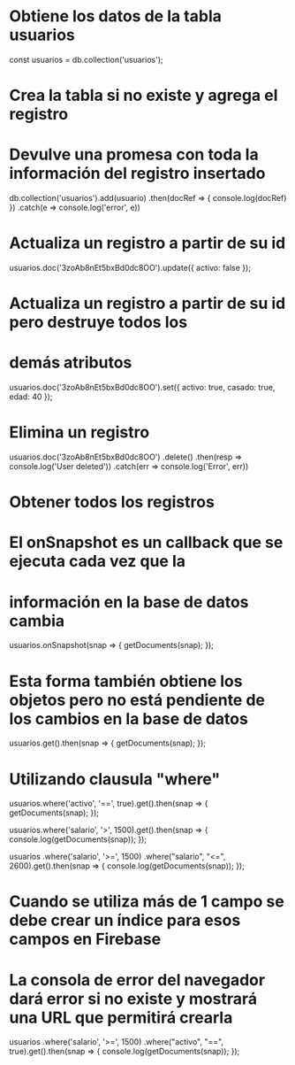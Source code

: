 # Obtiene los datos de la tabla usuarios

const usuarios = db.collection('usuarios');

# Crea la tabla si no existe y agrega el registro

# Devulve una promesa con toda la información del registro insertado

db.collection('usuarios').add(usuario)
.then(docRef => {
console.log(docRef)
})
.catch(e => console.log('error', e))

# Actualiza un registro a partir de su id

usuarios.doc('3zoAb8nEt5bxBd0dc8OO').update({
activo: false
});

# Actualiza un registro a partir de su id pero destruye todos los

# demás atributos

usuarios.doc('3zoAb8nEt5bxBd0dc8OO').set({
activo: true,
casado: true,
edad: 40
});

# Elimina un registro

usuarios.doc('3zoAb8nEt5bxBd0dc8OO')
.delete()
.then(resp => console.log('User deleted'))
.catch(err => console.log('Error', err))

# Obtener todos los registros

# El onSnapshot es un callback que se ejecuta cada vez que la

# información en la base de datos cambia

usuarios.onSnapshot(snap => {
getDocuments(snap);
});

# Esta forma también obtiene los objetos pero no está pendiente de los cambios en la base de datos

usuarios.get().then(snap => {
getDocuments(snap);
});

# Utilizando clausula "where"

usuarios.where('activo', '==', true).get().then(snap => {
getDocuments(snap);
});

usuarios.where('salario', '>', 1500).get().then(snap => {
console.log(getDocuments(snap));
});

usuarios
.where('salario', '>=', 1500)
.where("salario", "<=", 2600).get().then(snap => {
console.log(getDocuments(snap));
});

# Cuando se utiliza más de 1 campo se debe crear un índice para esos campos en Firebase

# La consola de error del navegador dará error si no existe y mostrará una URL que permitirá crearla

usuarios
.where('salario', '>=', 1500)
.where("activo", "==", true).get().then(snap => {
console.log(getDocuments(snap));
});
